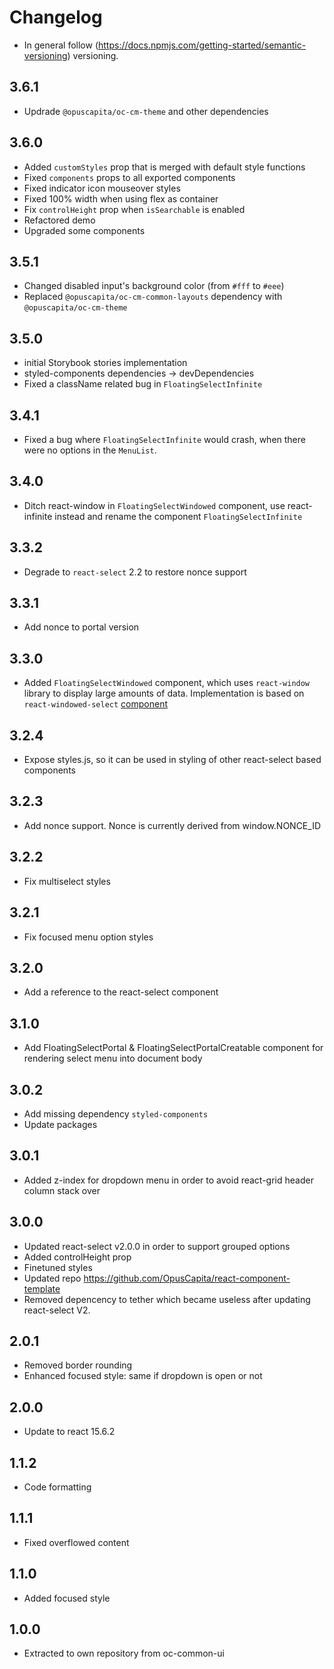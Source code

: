 # Changelog
* In general follow (https://docs.npmjs.com/getting-started/semantic-versioning) versioning.

## <next>

## 3.6.1
* Updrade `@opuscapita/oc-cm-theme` and other dependencies

## 3.6.0
* Added `customStyles` prop that is merged with default style functions
* Fixed `components` props to all exported components
* Fixed indicator icon mouseover styles
* Fixed 100% width when using flex as container
* Fix `controlHeight` prop when `isSearchable` is enabled
* Refactored demo
* Upgraded some components

## 3.5.1
* Changed disabled input's background color (from `#fff` to `#eee`)
* Replaced `@opuscapita/oc-cm-common-layouts` dependency with `@opuscapita/oc-cm-theme`

## 3.5.0
* initial Storybook stories implementation
* styled-components dependencies -> devDependencies
* Fixed a className related bug in `FloatingSelectInfinite`

## 3.4.1
* Fixed a bug where `FloatingSelectInfinite` would crash, when there were no options in the `MenuList`.

## 3.4.0
* Ditch react-window in `FloatingSelectWindowed` component, use react-infinite instead and rename the component `FloatingSelectInfinite`

## 3.3.2
* Degrade to `react-select` 2.2 to restore nonce support

## 3.3.1
* Add nonce to portal version

## 3.3.0
* Added `FloatingSelectWindowed` component, which uses `react-window` library to display large amounts of data. Implementation is based on `react-windowed-select` [component](https://github.com/bvaughn/react-window)

## 3.2.4
* Expose styles.js, so it can be used in styling of other react-select based components

## 3.2.3
* Add nonce support. Nonce is currently derived from window.NONCE_ID

## 3.2.2
* Fix multiselect styles

## 3.2.1
* Fix focused menu option styles

## 3.2.0
* Add a reference to the react-select component

## 3.1.0
* Add FloatingSelectPortal & FloatingSelectPortalCreatable component for rendering select menu into document body

## 3.0.2
* Add missing dependency `styled-components`
* Update packages

## 3.0.1
* Added z-index for dropdown menu in order to avoid react-grid header column stack over

## 3.0.0
* Updated react-select v2.0.0 in order to support grouped options
* Added controlHeight prop
* Finetuned styles
* Updated repo https://github.com/OpusCapita/react-component-template
* Removed depencency to tether which became useless after updating react-select V2.

## 2.0.1
* Removed border rounding
* Enhanced focused style: same if dropdown is open or not

## 2.0.0
* Update to react 15.6.2

## 1.1.2
* Code formatting

## 1.1.1
* Fixed overflowed content

## 1.1.0
* Added focused style

## 1.0.0
* Extracted to own repository from oc-common-ui
